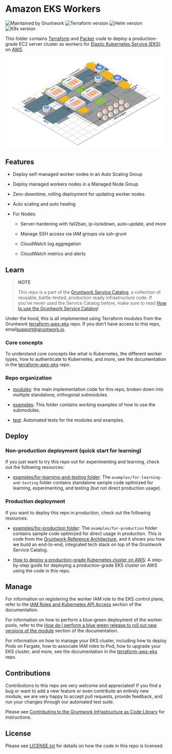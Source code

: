 # Amazon EKS Workers

![Maintained by Gruntwork](https://img.shields.io/badge/maintained%20by-gruntwork.io-%235849a6.svg)
![Terraform version](https://img.shields.io/badge/tf-%3E%3D1.0.0-blue.svg)
![Helm version](https://img.shields.io/badge/helm-%3E%3D3.1.0-green)
![K8s version](https://img.shields.io/badge/k8s-1.16%20~%201.21-5dbcd2)

This folder contains [Terraform](https://www.terraform.io) and [Packer](https://www.packer.io) code to deploy a
production-grade EC2 server cluster as workers for
[Elastic Kubernetes Service (EKS)](https://docs.aws.amazon.com/eks/latest/userguide/clusters.html) on
[AWS](https://aws.amazon.com).

![EKS architecture](/_docs/eks-architecture.png?raw=true)

## Features

- Deploy self-managed worker nodes in an Auto Scaling Group

- Deploy managed workers nodes in a Managed Node Group

- Zero-downtime, rolling deployment for updating worker nodes

- Auto scaling and auto healing

- For Nodes:

  - Server-hardening with fail2ban, ip-lockdown, auto-update, and more

  - Manage SSH access via IAM groups via ssh-grunt

  - CloudWatch log aggregation

  - CloudWatch metrics and alerts

## Learn

> **NOTE**
>
> This repo is a part of the [Gruntwork Service Catalog](https://github.com/gruntwork-io/terraform-aws-service-catalog/),
> a collection of reusable, battle-tested, production ready infrastructure code.
> If you’ve never used the Service Catalog before, make sure to read
> [How to use the Gruntwork Service Catalog](https://docs.gruntwork.io/reference/services/intro/overview)!

Under the hood, this is all implemented using Terraform modules from the Gruntwork
[terraform-aws-eks](https://github.com/gruntwork-io/terraform-aws-eks) repo. If you don’t have access to this repo, email<support@gruntwork.io>.

### Core concepts

To understand core concepts like what is Kubernetes, the different worker types, how to authenticate to Kubernetes, and more, see the documentation in the [terraform-aws-eks](https://github.com/gruntwork-io/terraform-aws-eks) repo.

### Repo organization

- [modules](/modules): the main implementation code for this repo, broken down into multiple standalone, orthogonal submodules.

- [examples](/examples): This folder contains working examples of how to use the submodules.

- [test](/test): Automated tests for the modules and examples.

## Deploy

### Non-production deployment (quick start for learning)

If you just want to try this repo out for experimenting and learning, check out the following resources:

- [examples/for-learning-and-testing folder](/examples/for-learning-and-testing): The
`examples/for-learning-and-testing` folder contains standalone sample code optimized for learning, experimenting, and testing (but not direct production usage).

### Production deployment

If you want to deploy this repo in production, check out the following resources:

- [examples/for-production folder](/examples/for-production): The `examples/for-production` folder contains sample code optimized for direct usage in production. This is code from the [Gruntwork Reference Architecture](https://gruntwork.io/reference-architecture), and it shows you how we build an end-to-end, integrated tech stack on top of the Gruntwork Service Catalog.

- [How to deploy a production-grade Kubernetes cluster on AWS](https://gruntwork.io/guides/kubernetes/how-to-deploy-production-grade-kubernetes-cluster-aws/#deployment_walkthrough): A step-by-step guide for deploying a production-grade EKS cluster on AWS using the code in this repo.

## Manage

For information on registering the worker IAM role to the EKS control plane, refer to the [IAM Roles and Kubernetes API Access](core-concepts.md#iam-roles-and-kubernetes-api-access) section of the documentation.

For information on how to perform a blue-green deployment of the worker pools, refer to the [How do I perform a blue green release to roll out new versions of the module](core-concepts.md#how-do-i-perform-a-blue-green-release-to-roll-out-new-versions-of-the-module) section of the documentation.

For information on how to manage your EKS cluster, including how to deploy Pods on Fargate, how to associate IAM roles to Pod, how to upgrade your EKS cluster, and more, see the documentation in the [terraform-aws-eks](https://github.com/gruntwork-io/terraform-aws-eks) repo.

## Contributions

Contributions to this repo are very welcome and appreciated! If you find a bug or want to add a new feature or even contribute an entirely new module, we are very happy to accept pull requests, provide feedback, and run your changes through our automated test suite.

Please see [Contributing to the Gruntwork Infrastructure as Code Library](https://gruntwork.io/guides/foundations/how-to-use-gruntwork-infrastructure-as-code-library/#contributing-to-the-gruntwork-infrastructure-as-code-library) for instructions.

## License

Please see [LICENSE.txt](/LICENSE.txt) for details on how the code in this repo is licensed.
